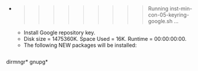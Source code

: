 * >>>>>>>>> Running inst-min-con-05-keyring-google.sh ...
  * Install Google repository key.
  * Disk size = 1475360K. Space Used = 16K. Runtime = 00:00:00:00.
  * The following NEW packages will be installed:
  ```bash
dirmngr* gnupg*
  ```
